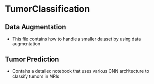 # TumorClassification

## Data Augmentation 
 * This file contains how to handle a smaller dataset by using data augmentation


## Tumor Prediction 

* Contains a detailed notebook that uses various CNN architecture to classify tumors in MRIs
